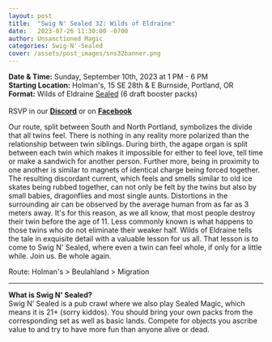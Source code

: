 ```yaml
---
layout: post
title:  "Swig N' Sealed 32: Wilds of Eldraine"
date:   2023-07-26 11:30:00 -0700
author: Unsanctioned Magic
categories: Swig-N'-Sealed
cover: /assets/post_images/sns32banner.png
---
```


<b>Date & Time:</b> Sunday, September 10th, 2023 at 1 PM - 6 PM<br>
<b>Starting Location:</b> Holman's, 15 SE 28th & E Burnside, Portland, OR<br>
<b>Format:</b> Wilds of Eldraine <a href="https://magic.wizards.com/en/game-info/gameplay/formats/sealed-deck">Sealed</a> (6 draft booster packs)<br>
<br>
RSVP in our <a href="https://discord.gg/N7Vne8He2t" target="_blank"><b>Discord</b></a> or on <a href="https://www.facebook.com/events/1636622493521976" target="_blank"><b>Facebook</b></a>

Our route, split between South and North Portland, symbolizes the divide that all twins feel. There is nothing in any reality more polarized than the relationship between twin siblings. During birth, the agape organ is split between each twin which makes it impossible for either to feel love, tell time or make a sandwich for another person. Further more, being in proximity to one another is similar to magnets of identical charge being forced together. The resulting discordant current, which feels and smells similar to old ice skates being rubbed together, can not only be felt by the twins but also by small babies, dragonflies and most single aunts. Distortions in the surrounding air can be observed by the average human from as far as 3 meters away. It's for this reason, as we all know, that most people destroy their twin before the age of 11. Less commonly known is what happens to those twins who do not eliminate their weaker half. Wilds of Eldraine tells the tale in exquisite detail with a valuable lesson for us all. That lesson is to come to Swig N' Sealed, where even a twin can feel whole, if only for a little while. Join us. Be whole again.

Route: Holman's > Beulahland > Migration

<hr>

<b>What is Swig N' Sealed?</b><br> 
Swig N’ Sealed is a pub crawl where we also play Sealed Magic, which means it is 21+ (sorry kiddos). You should bring your own packs from the corresponding set as well as basic lands. Compete for objects you ascribe value to and try to have more fun than anyone alive or dead.
